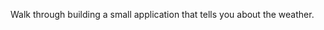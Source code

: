 Walk through building a small application that tells you about the weather.

<script type="speaker-notes">
- Start with a very basic implementation.
- Look at what can be improved.
- And then we will refactor to use better tooling.
</script>
